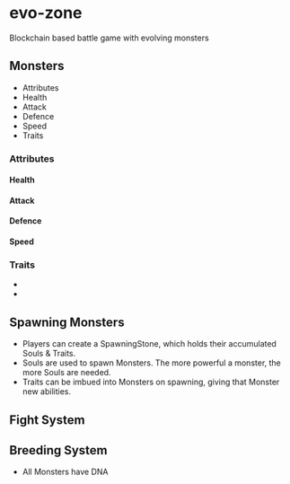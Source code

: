 # evo-zone
Blockchain based battle game with evolving monsters

## Monsters
- Attributes
 - Health
 - Attack
 - Defence
 - Speed
- Traits

### Attributes

#### Health

#### Attack

#### Defence

#### Speed

### Traits
- 
- 

## Spawning Monsters
- Players can create a SpawningStone, which holds their accumulated Souls & Traits.
- Souls are used to spawn Monsters. The more powerful a monster, the more Souls are needed.
- Traits can be imbued into Monsters on spawning, giving that Monster new abilities.

## Fight System

## Breeding System
- All Monsters have DNA

